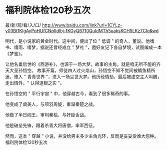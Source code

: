 # 福利院体检120秒五次
最/新/观/看/入/口/ http://www.baidu.com/link?url=1CYLz-y03Bt1KIgAyPqHUfCNpIIdlbj-fKGyQ6710QuIdMTh5uaksKCH5LKz7CIq&wd

明代，是小说家的黄金时代。这中间，便出了位 " 低调 " 的奇人，董说。他嗜书、嗜雨、嗜梦，据说还曾经成立 " 梦社 "，邀好友记下各自梦境，试图编成一本《梦鉴》。

让他名垂后世的《西游补》，也源于一场大梦。故事的主角，就是咱无所不能的齐天大圣孙悟空。
故事开篇，师徒四人过火焰山，孙悟空不知不觉间被鲭鱼精所迷，堕入 " 青青世界 "，进入一场尘世大梦。他历经情劫，最后被虚空主人叫醒，走出情外，" 认得道根之实 "。

在孙悟空的 " 平行宇宙 " 中，他穿越古今，看到了很多稀奇的事。

他变成了虞美人，与项羽周旋，重温秦楚之战。

他做了半日阎王，审判秦桧，与奸臣舌战。

他是破垒先锋，跟着杀青大将唐僧，率军西征。

然而，这本 " 穿越 " 小说，并没给男主多少主角光环，反而是妥妥受难大怨种。
福利院体检120秒五次

